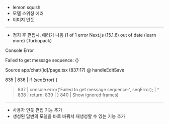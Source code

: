 - lemon squish
- 모델 스위칭 에러
- 이미지 인풋

---

- 정지 후 편집시, 에러가 나옴
(1 of 1 error
Next.js (15.1.6) out of date (learn more) (Turbopack)

Console Error

Failed to get message sequence: {}

Source
app/chat/[id]/page.tsx (837:17) @ handleEditSave

  835 |
  836 |       if (seqError) {
> 837 |         console.error('Failed to get message sequence:', seqError);
      |                 ^
  838 |         return;
  839 |       }
  840 |
Show ignored frames)
--- 

- 사용자 인풋 편집 기능 추가
- 생성된 답변의 모델을 바로 바꿔서 재생성할 수 있는 기능 추가
